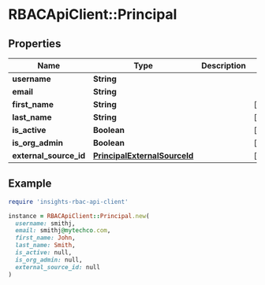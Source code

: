# RBACApiClient::Principal

## Properties

| Name | Type | Description | Notes |
| ---- | ---- | ----------- | ----- |
| **username** | **String** |  |  |
| **email** | **String** |  |  |
| **first_name** | **String** |  | [optional] |
| **last_name** | **String** |  | [optional] |
| **is_active** | **Boolean** |  | [optional] |
| **is_org_admin** | **Boolean** |  | [optional] |
| **external_source_id** | [**PrincipalExternalSourceId**](PrincipalExternalSourceId.md) |  | [optional] |

## Example

```ruby
require 'insights-rbac-api-client'

instance = RBACApiClient::Principal.new(
  username: smithj,
  email: smithj@mytechco.com,
  first_name: John,
  last_name: Smith,
  is_active: null,
  is_org_admin: null,
  external_source_id: null
)
```

